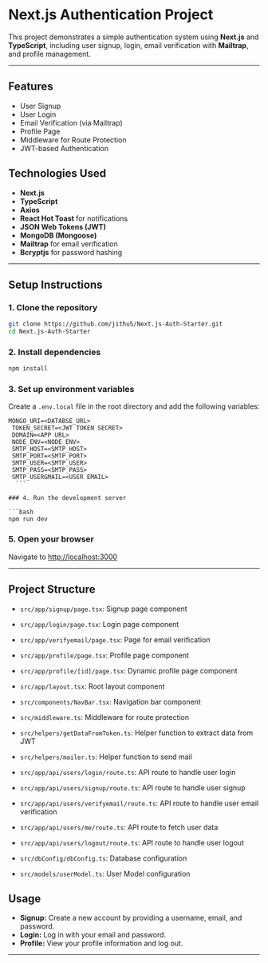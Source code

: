 # Next.js Authentication Project

This project demonstrates a simple authentication system using **Next.js** and **TypeScript**, including user signup, login, email verification with **Mailtrap**, and profile management.

---

## Features

- User Signup
- User Login
- Email Verification (via Mailtrap)
- Profile Page
- Middleware for Route Protection
- JWT-based Authentication

## Technologies Used

- **Next.js**
- **TypeScript**
- **Axios**
- **React Hot Toast** for notifications
- **JSON Web Tokens (JWT)**
- **MongoDB (Mongoose)**
- **Mailtrap** for email verification
- **Bcryptjs** for password hashing

---

## Setup Instructions

### 1. Clone the repository

```bash
git clone https://github.com/jithu5/Next.js-Auth-Starter.git
cd Next.js-Auth-Starter
```

### 2. Install dependencies

   ```bash
   npm install
   ```

### 3. Set up environment variables

   Create a `.env.local` file in the root directory and add the following variables:

   ``` env
   MONGO_URI=<DATABSE_URL>
    TOKEN_SECRET=<JWT TOKEN SECRET>
    DOMAIN=<APP URL>
    NODE_ENV=<NODE_ENV>
    SMTP_HOST=<SMTP_HOST>
    SMTP_PORT=<SMTP_PORT>
    SMTP_USER=<SMTP_USER>
    SMTP_PASS=<SMTP_PASS>
    SMTP_USERGMAIL=<USER EMAIL>
     ```

### 4. Run the development server

   ```bash
   npm run dev
   ```

### 5. Open your browser

   Navigate to [http://localhost:3000](http://localhost:3000)

---

## Project Structure

- `src/app/signup/page.tsx`: Signup page component
- `src/app/login/page.tsx`: Login page component
- `src/app/verifyemail/page.tsx`: Page for email verification
- `src/app/profile/page.tsx`: Profile page component
- `src/app/profile/[id]/page.tsx`: Dynamic profile page component

- `src/app/layout.tsx`: Root layout component

- `src/components/NavBar.tsx`: Navigation bar component

- `src/middleware.ts`: Middleware for route protection

- `src/helpers/getDataFromToken.ts`: Helper function to extract data from JWT
- `src/helpers/mailer.ts`: Helper function to send mail

- `src/app/api/users/login/route.ts`: API route to handle user login
- `src/app/api/users/signup/route.ts`: API route to handle user signup
- `src/app/api/users/verifyemail/route.ts`: API route to handle user email verification
- `src/app/api/users/me/route.ts`: API route to fetch user data
- `src/app/api/users/logout/route.ts`: API route to handle user logout

- `src/dbConfig/dbConfig.ts`: Database configuration
- `src/models/userModel.ts`: User Model configuration

## Usage

- **Signup:** Create a new account by providing a username, email, and password.
- **Login:** Log in with your email and password.
- **Profile:** View your profile information and log out.

---
